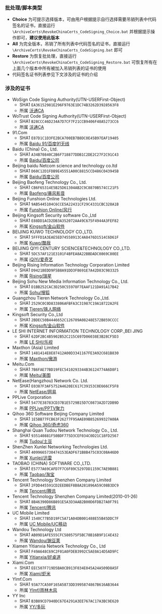 ### 批处理/脚本类型
* **Choice** 为可提示选择版本，可由用户根据提示自行选择需要吊销列表中代码签名的证书，直接运行 `\ArchiveCerts\RevokeChinaCerts_CodeSigning_Choice.bat` 并根据提示操作即可，**建议使用此版本**
* **All** 为完全版本，吊销了所有列表中代码签名的证书，直接运行 `\ArchiveCerts\RevokeChinaCerts_CodeSigning.bat` 即可
* **Restore** 为恢复批处理，直接运行 `\ArchiveCerts\RevokeChinaCerts_CodeSigning_Restore.bat` 可恢复所有在上面几个版本中所有被加入吊销列表的证书的使用
* 代码签名证书列表参见下文涉及的证书的介绍

### 涉及的证书
* WoSign Code Signing Authority(UTN-USERFirst-Object)
    * SHA1 `EA36152981E296F9763E1DC74B3262D3928563F8`
    * 所属 [沃通CA](http://www.wosign.com)
* WoTrust Code Signing Authority(UTN-USERFirst-Object)
    * SHA1 `B28CCC46D234A7D7CF7F21CCB9406F48A5273CC6`
    * 所属 [沃通CA](http://www.wosign.com)
* 91.Com
    * SHA1 `E87D1C1D3FE2BCA700EB7B8DC0E45B97EAF19405`
    * 所属 [Baidu 91/百度91无线](http://www.91.com)
* Baidu (China) Co., Ltd.
    * SHA1 `A34B70840C2B6F718877DDB1C2DE2C27F2C91C43`
    * 所属 [Baidu/百度公司](http://www.baidu.com)
* Beijing baidu Netcom science and technology co.ltd
    * SHA1 `D60C12D1FDB9E45551A00C8815CCD486C043945B`
    * 所属 [Baidu/百度公司](http://www.baidu.com)
* Beijing Baofeng Technology Co., Ltd.
    * SHA1 `CB6F65314E5B25D61304AB2C9C8870B574CC21F5`
    * 所属 [Baofeng/暴风影音](http://www.baofeng.com)
* Beijing Funshion Online Technologies Ltd.
    * SHA1 `9AB5445104C6CCE5A22431CF29C4331CBC328A1B`
    * 所属 [Funshion Online/风行](http://www.fun.tv)
* Beijing Kingsoft Security software Co.,Ltd
    * SHA1 `E88DD1ACD2DB3A352072AA49C675F4944A3FEF82`
    * 所属 [Kingsoft/金山软件](http://www.kingsoft.com)
* BEIJING KUWO TECHNOLOGY CO.,LTD.
    * SHA1 `5FFFD1A3EAE5ED74558913C4A8476D1514C6D61F`
    * 所属 [Kuwo/酷我](http://kuwo.cn)
* BEIJING QIYI CENTURY SCIENCE&TECHNOLOGY CO.,LTD.
    * SHA1 `5DC57AF121E3101F4BFEA8A22BBDADC0869C80EE`
    * 所属 [iQiYi/爱奇艺](http://www.iqiyi.com)
* Beijing Rising Information Technology Corporation Limited
    * SHA1 `D9421BEDD9F5B8A91DD3F8691E7A42D83C983325`
    * 所属 [Rising/瑞星](http://www.rising.com.cn)
* Beijing Sohu New Media Information Technology Co., Ltd.
    * SHA1 `D1BB252CAC3D250C55978F7EAAF121DA91A17B42`
    * 所属 [Sohu/搜狐](http://www.sohu.com)
* Guangzhou Tieren Network Technology Co.,Ltd.
    * SHA1 `2529C0C0D833806AFBFA3C31987C19A18722A2FE`
    * 所属 [Tieren/铁人网络](http://www.teiron.com)
* Kingsoft Security Co.,Ltd
    * SHA1 `2BDEC50B4446652C126709A08248E572B859CCCC`
    * 所属 [Kingsoft/金山软件](http://www.ijinshan.com)
* LE SHI INTERNET INFORMATION TECHNOLOGY CORP.,BEI JING
    * SHA1 `62DF2BC4B5902B52C215C697D06038E3B28CF5D3`
    * 所属 [LE SHI/乐视](http://wwww.letv.com)
* Maxthon (Asia) Limited
    * SHA1 `1481414E8E87412A00D3341167FE3A92C681B830`
    * 所属 [Maxthon/傲游](http://www.maxthon.cn)
* Meitu.Com
    * SHA1 `7B6FAE77BD19FEC5410293344B36124774A6D8F1`
    * 所属 [Meitu/美图](http://www.meitu.com)
* NetEase(Hangzhou) Network Co. Ltd.
    * SHA1 `E0387F3AF5752A4620EC617C39153C0E666CF5F8`
    * 所属 [NetEase/网易](http://wwww.163.com)
* PPLive Corporation
    * SHA1 `5477E38783CD37B1E5729B15D7C0873A2D72DB9D`
    * 所属 [PPLive/PPTV聚力](http://www.pptv.com)
* Qihoo 360 Software Beijing Company Limited
    * SHA1 `1E5BB77FCB63F26277F95AAE09B852699327A08A`
    * 所属 [Qihoo 360/奇虎360](http://www.360.cn)
* Shanghai Quan Tudou Network Technology Co., Ltd.
    * SHA1 `935140881F50BDF775D3CEF034C0D21C18FD2567`
    * 所属 [Tudou/土豆](http://www.tudou.com)
* ShenZhen Xunlei Networking Technologies Ltd.
    * SHA1 `4099665730474153EADF671B8B475C03C08A46D0`
    * 所属 [Xunlei/迅雷](http://www.xunlei.com)
* TAOBAO (CHINA) SOFTWARE CO.,LTD.
    * SHA1 `E5777A69CAFD7F7C6F89C5297DD1159C7AE9B881`
    * 所属 [Taobao/淘宝](http://www.taobao.com)
* Tencent Technology Shenzhen Company Limited
    * SHA1 `2FDD445591CD2EEDBEF8B8A281896A59C08B3DC9`
    * 所属 [Tencent/腾讯](http://www.tencent.com)
* Tencent Technology Shenzhen Company Limited(2010-01-26)
    * SHA1 `8B46390D86B891E5A3D3AAB2B00D6FDB27A0F791`
    * 所属 [Tencent/腾讯](http://www.tencent.com)
* UC Mobile Limited
    * SHA1 `1540C77B5D19FC5A71A04DB001488E55B45DDC7F`
    * 所属 [UC Mobile/UC移动](http://www.uc.cn)
* Wandou Technology Ltd
    * SHA1 `AB09D1AFE555CFC580575F5BC78B16B9F1C4E432`
    * 所属 [Wandou/豌豆荚](http://www.wandoujia.com)
* Xiamen Yitianxia Network Technology Co., Ltd
    * SHA1 `F49A648C69C2F01A0FDEB3992C5AE0A14D5AD9FC`
    * 所属 [Yitianxia/好桌道](http://www.haozhuodao.com)
* Xiami.Com
    * SHA1 `EEC507F719D5BA0CB913F034E045A24A509D8A5F`
    * 所属 [Xiami/虾米](http://www.xiami.com)
* Ylmf.Com
    * SHA1 `93A77CA50F165A5873DD3995874867B616AB3644`
    * 所属 [Ylmf/雨林木风](http://www.ylmf.com)
* YY Inc
    * SHA1 `B3B89CD7940DC67E4291A3EE767AC17A3BC9E620`
    * 所属 [YY/多玩](http://www.yy.com)

